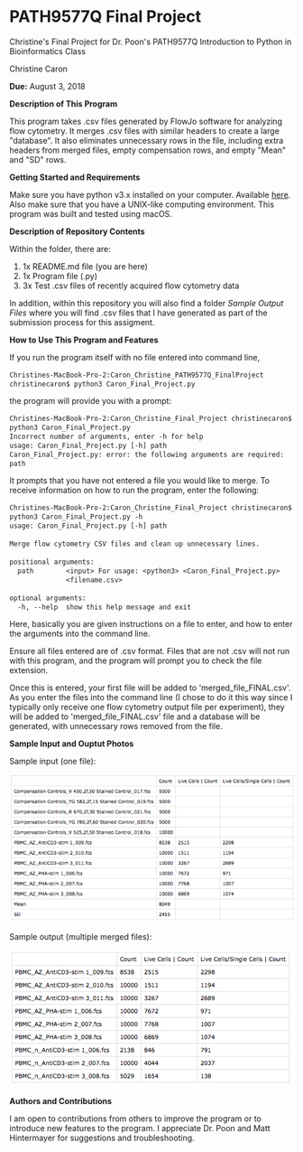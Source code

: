 # PATH9577Q Final Project
Christine's Final Project for Dr. Poon's PATH9577Q Introduction to Python in Bioinformatics Class

Christine Caron

**Due:** August 3, 2018

**Description of This Program**

This program takes .csv files generated by FlowJo software for analyzing flow cytometry. 
It merges .csv files with similar headers to create a large "database". 
It also eliminates unnecessary rows in the file, including extra headers from merged files, 
empty compensation rows, and empty "Mean" and "SD" rows.

**Getting Started and Requirements**

Make sure you have python v3.x installed on your computer. Available [here](https://www.python.org/).
Also make sure that you have a UNIX-like computing environment. This program was built and tested using macOS.

**Description of Repository Contents**

Within the folder, there are:
1. 1x README.md file (you are here)
2. 1x Program file (.py)
3. 3x Test .csv files of recently acquired flow cytometry data 

In addition, within this repository you will also find a folder *Sample Output Files* where you will find .csv files that I have generated as part of the submission process for this assigment. 

**How to Use This Program and Features**

If you run the program itself with no file entered into command line,
```shell
Christines-MacBook-Pro-2:Caron_Christine_PATH9577Q_FinalProject christinecaron$ python3 Caron_Final_Project.py
```
the program will provide you with a prompt:
```shell
Christines-MacBook-Pro-2:Caron_Christine_Final_Project christinecaron$ python3 Caron_Final_Project.py
Incorrect number of arguments, enter -h for help
usage: Caron_Final_Project.py [-h] path
Caron_Final_Project.py: error: the following arguments are required: path
```
It prompts that you have not entered a file you would like to merge. To receive information on how 
to run the program, enter the following:
```shell
Christines-MacBook-Pro-2:Caron_Christine_Final_Project christinecaron$ python3 Caron_Final_Project.py -h
usage: Caron_Final_Project.py [-h] path

Merge flow cytometry CSV files and clean up unnecessary lines.

positional arguments:
  path        <input> For usage: <python3> <Caron_Final_Project.py>
              <filename.csv>

optional arguments:
  -h, --help  show this help message and exit
```

Here, basically you are given instructions on a file to enter, and how to enter the arguments into the command line.

Ensure all files entered are of .csv format. Files that are not .csv will not run with this program,
and the program will prompt you to check the file extension.

Once this is entered, your first file will be added to 'merged_file_FINAL.csv'.
As you enter the files into the command line (I chose to do it this way since I typically only receive one flow 
cytometry output file per experiment), they will be added to 'merged_file_FINAL.csv' file and a database will be generated, 
with unnecessary rows removed from the file. 

**Sample Input and Ouptut Photos**

Sample input (one file):

![alt text](https://github.com/christinecaron/PATH9577Q-Final-Project/blob/master/Reference%20Photos/PATH9577Q-Final-Project-sampleinput.png "Sample input")

Sample output (multiple merged files):

![alt text](https://github.com/christinecaron/PATH9577Q-Final-Project/blob/master/Reference%20Photos/PATH9577Q-Final-Project-sampleoutput.png "Sample output")

**Authors and Contributions**

I am open to contributions from others to improve the program or to introduce new features to the program.
I appreciate Dr. Poon and Matt Hintermayer for suggestions and troubleshooting. 
